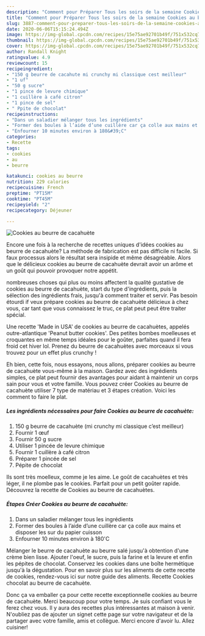 ```yaml
---
description: "Comment pour Préparer Tous les soirs de la semaine Cookies au beurre de cacahuète"
title: "Comment pour Préparer Tous les soirs de la semaine Cookies au beurre de cacahuète"
slug: 3887-comment-pour-preparer-tous-les-soirs-de-la-semaine-cookies-au-beurre-de-cacahuete
date: 2020-06-06T15:15:24.494Z
image: https://img-global.cpcdn.com/recipes/15e75ae92701b49f/751x532cq70/cookies-au-beurre-de-cacahuete-photo-principale-de-la-recette.jpg
thumbnail: https://img-global.cpcdn.com/recipes/15e75ae92701b49f/751x532cq70/cookies-au-beurre-de-cacahuete-photo-principale-de-la-recette.jpg
cover: https://img-global.cpcdn.com/recipes/15e75ae92701b49f/751x532cq70/cookies-au-beurre-de-cacahuete-photo-principale-de-la-recette.jpg
author: Randall Knight
ratingvalue: 4.9
reviewcount: 15
recipeingredient:
- "150 g beurre de cacahute mi crunchy mi classique cest meilleur"
- "1 uf"
- "50 g sucre"
- "1 pince de levure chimique"
- "1 cuillère à café citron"
- "1 pince de sel"
- " Ppite de chocolat"
recipeinstructions:
- "Dans un saladier mélanger tous les ingrédients"
- "Former des boules à l’aide d’une cuillère car ça colle aux mains et disposer les sur du papier cuisson"
- "Enfourner 10 minutes environ à 180&#39;C"
categories:
- Recette
tags:
- cookies
- au
- beurre

katakunci: cookies au beurre 
nutrition: 229 calories
recipecuisine: French
preptime: "PT15M"
cooktime: "PT45M"
recipeyield: "2"
recipecategory: Déjeuner

---
```



![Cookies au beurre de cacahuète](https://img-global.cpcdn.com/recipes/15e75ae92701b49f/751x532cq70/cookies-au-beurre-de-cacahuete-photo-principale-de-la-recette.jpg)

Encore une fois à la recherche de recettes uniques d'idées cookies au beurre de cacahuète? La méthode de fabrication est pas difficile ni facile. Si faux processus alors le résultat sera insipide et même désagréable. Alors que le délicieux cookies au beurre de cacahuète devrait avoir un arôme et un goût qui pouvoir provoquer notre appétit.

nombreuses choses qui plus ou moins affectent la qualité gustative de cookies au beurre de cacahuète, start du type d'ingrédients, puis la sélection des ingrédients frais, jusqu'à comment traiter et servir. Pas besoin étourdi if veux prépare cookies au beurre de cacahuète délicieux à chez vous, car tant que vous connaissez le truc, ce plat peut peut être traiter spécial.

Une recette &#39;Made in USA&#39; de cookies au beurre de cacahuètes, appelés outre-atlantique &#39;Peanut butter cookies&#39;. Des petites bombes moelleuses et croquantes en même temps idéales pour le goûter, parfaites quand il fera froid cet hiver lol. Prenez du beurre de cacahuètes avec morceaux si vous trouvez pour un effet plus crunchy !


Eh bien, cette fois, nous essayons, nous allons, préparer cookies au beurre de cacahuète vous-même à la maison. Gardez avec des ingrédients simples, ce plat peut fournir des avantages pour aidant à maintenir un corps sain pour vous et votre famille. Vous pouvez créer Cookies au beurre de cacahuète utiliser 7 type de matériau et 3 étapes création. Voici les comment to faire le plat.

<!--inarticleads1-->

##### Les ingrédients nécessaires pour faire Cookies au beurre de cacahuète:

1.  150 g beurre de cacahuète (mi crunchy mi classique c’est meilleur)
1. Fournir 1 œuf
1. Fournir 50 g sucre
1. Utiliser 1 pincée de levure chimique
1. Fournir 1 cuillère à café citron
1. Préparer 1 pincée de sel
1.   Pépite de chocolat


Ils sont très moelleux, comme je les aime. Le goût de cacahuètes et très léger, il ne plombe pas le cookies. Parfait pour un petit goûter rapide. Découvrez la recette de Cookies au beurre de cacahuètes. 

<!--inarticleads2-->

##### Étapes Créer Cookies au beurre de cacahuète:

1. Dans un saladier mélanger tous les ingrédients
1. Former des boules à l’aide d’une cuillère car ça colle aux mains et disposer les sur du papier cuisson
1. Enfourner 10 minutes environ à 180&#39;C


Mélanger le beurre de cacahuète au beurre salé jusqu&#39;à obtention d&#39;une crème bien lisse. Ajouter l&#39;oeuf, le sucre, puis la farine et la levure et enfin les pépites de chocolat. Conservez les cookies dans une boîte hermétique jusqu&#39;à la dégustation. Pour en savoir plus sur les aliments de cette recette de cookies, rendez-vous ici sur notre guide des aliments. Recette Cookies chocolat au beurre de cacahuète. 


Donc ça va emballer ça pour cette recette exceptionnelle cookies au beurre de cacahuète. Merci beaucoup pour votre temps. Je suis confiant vous le ferez chez vous. Il y aura des recettes plus  intéressantes at maison à venir. N'oubliez pas de ajouter un signet cette page sur votre navigateur et de la partager avec votre famille, amis et collègue. Merci encore d'avoir lu. Allez cuisiner!
